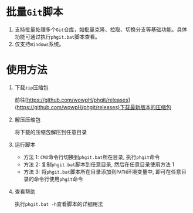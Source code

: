 # 批量`Git`脚本

1. 支持批量处理多个`Git`仓库，如批量克隆、拉取、切换分支等基础功能。具体功能可通过执行`phgit.bat`脚本查看。
2. 仅支持`Windows`系统。

# 使用方法

1. 下载`zip`压缩包

   前往[https://github.com/wowpH/phgit/releases](https://github.com/wowpH/phgit/releases)下载最新版本的压缩包

2. 解压压缩包

   将下载的压缩包解压到任意目录

3. 运行脚本
   - 方法 1: `CMD`命令行切换到`phgit.bat`所在目录, 执行`phgit`命令
   - 方法 2: 复制`phgit.bat`脚本到任意目录, 然后在任意目录使用方法 1
   - 方法 3: 将`phgit.bat`脚本所在目录添加到`PATH`环境变量中, 即可在任意目录的命令行使用`phgit`命令
4. 查看帮助

   执行`phgit.bat -h`查看脚本的详细用法

